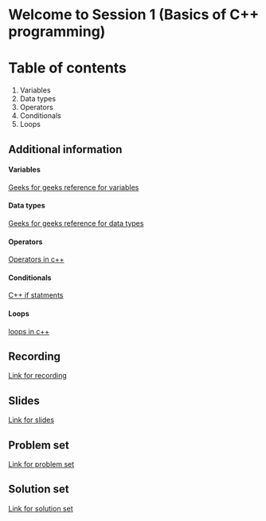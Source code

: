 # Welcome to Session 1 (Basics of C++ programming)

# Table of contents

 1. Variables
 2. Data types
 3. Operators
 4. Conditionals
 5. Loops


## Additional information

#### Variables
[Geeks for geeks reference for variables](https://www.geeksforgeeks.org/variables-in-c/)
#### Data types
[Geeks for geeks reference for data types](https://www.geeksforgeeks.org/c-data-types/)
#### Operators
[Operators in c++](https://www.tutorialspoint.com/cplusplus/cpp_operators.htm)
#### Conditionals
[C++ if statments](https://www.w3schools.com/cpp/cpp_conditions.asp)
#### Loops
[loops in c++](https://www.dotnettricks.com/learn/cpp/loop-statements-for-do-while-examples)

## Recording
[Link for recording](https://stackedit.io/app#)
## Slides
[Link for slides](https://stackedit.io/app#)
## Problem set
[Link for problem set](https://stackedit.io/app#)
## Solution set
[Link for solution set](https://stackedit.io/app#)
